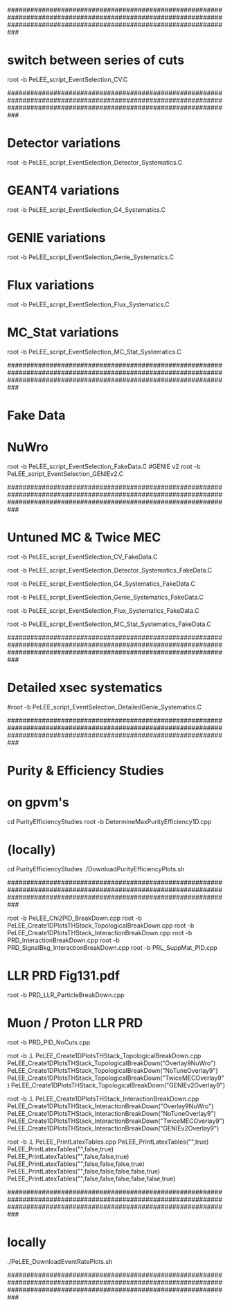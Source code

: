 ###########################################################################################################################################################################

# switch between series of cuts

root -b PeLEE_script_EventSelection_CV.C 

###########################################################################################################################################################################

# Detector variations
root -b PeLEE_script_EventSelection_Detector_Systematics.C

# GEANT4 variations
root -b PeLEE_script_EventSelection_G4_Systematics.C

# GENIE variations
root -b PeLEE_script_EventSelection_Genie_Systematics.C

# Flux variations
root -b PeLEE_script_EventSelection_Flux_Systematics.C

# MC_Stat variations
root -b PeLEE_script_EventSelection_MC_Stat_Systematics.C

###########################################################################################################################################################################

# Fake Data

# NuWro
root -b PeLEE_script_EventSelection_FakeData.C
#GENIE v2
root -b PeLEE_script_EventSelection_GENIEv2.C

###########################################################################################################################################################################

# Untuned MC & Twice MEC

root -b PeLEE_script_EventSelection_CV_FakeData.C

root -b PeLEE_script_EventSelection_Detector_Systematics_FakeData.C

root -b PeLEE_script_EventSelection_G4_Systematics_FakeData.C

root -b PeLEE_script_EventSelection_Genie_Systematics_FakeData.C

root -b PeLEE_script_EventSelection_Flux_Systematics_FakeData.C

root -b PeLEE_script_EventSelection_MC_Stat_Systematics_FakeData.C

###########################################################################################################################################################################

# Detailed xsec systematics

#root -b PeLEE_script_EventSelection_DetailedGenie_Systematics.C

###########################################################################################################################################################################

# Purity & Efficiency Studies

# on gpvm's
cd PurityEfficiencyStudies
root -b DetermineMaxPurityEfficiency1D.cpp

# (locally)
cd PurityEfficiencyStudies
./DownloadPurityEfficiencyPlots.sh

###########################################################################################################################################################################

root -b PeLEE_Chi2PID_BreakDown.cpp
root -b PeLEE_Create1DPlotsTHStack_TopologicalBreakDown.cpp
root -b PeLEE_Create1DPlotsTHStack_InteractionBreakDown.cpp
root -b PRD_InteractionBreakDown.cpp
root -b PRD_SignalBkg_InteractionBreakDown.cpp
root -b PRL_SuppMat_PID.cpp
# LLR PRD Fig131.pdf
root -b PRD_LLR_ParticleBreakDown.cpp 
# Muon / Proton LLR PRD
root -b PRD_PID_NoCuts.cpp

root -b
.L PeLEE_Create1DPlotsTHStack_TopologicalBreakDown.cpp
PeLEE_Create1DPlotsTHStack_TopologicalBreakDown("Overlay9NuWro")
PeLEE_Create1DPlotsTHStack_TopologicalBreakDown("NoTuneOverlay9")
PeLEE_Create1DPlotsTHStack_TopologicalBreakDown("TwiceMECOverlay9")
PeLEE_Create1DPlotsTHStack_TopologicalBreakDown("GENIEv2Overlay9")

root -b
.L PeLEE_Create1DPlotsTHStack_InteractionBreakDown.cpp
PeLEE_Create1DPlotsTHStack_InteractionBreakDown("Overlay9NuWro")
PeLEE_Create1DPlotsTHStack_InteractionBreakDown("NoTuneOverlay9")
PeLEE_Create1DPlotsTHStack_InteractionBreakDown("TwiceMECOverlay9")
PeLEE_Create1DPlotsTHStack_InteractionBreakDown("GENIEv2Overlay9")

root -b 
.L PeLEE_PrintLatexTables.cpp
PeLEE_PrintLatexTables("",true)
PeLEE_PrintLatexTables("",false,true)
PeLEE_PrintLatexTables("",false,false,true)
PeLEE_PrintLatexTables("",false,false,false,true)
PeLEE_PrintLatexTables("",false,false,false,false,true)
PeLEE_PrintLatexTables("",false,false,false,false,false,true)

###########################################################################################################################################################################

# locally
./PeLEE_DownloadEventRatePlots.sh

###########################################################################################################################################################################

